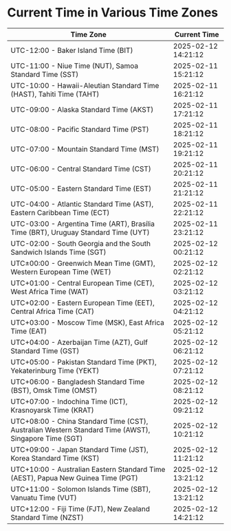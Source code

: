 # Current Time in Various Time Zones

| Time Zone | Current Time |
|-----------|--------------|
| UTC-12:00 - Baker Island Time (BIT) | 2025-02-12 14:21:12 |
| UTC-11:00 - Niue Time (NUT), Samoa Standard Time (SST) | 2025-02-11 15:21:12 |
| UTC-10:00 - Hawaii-Aleutian Standard Time (HAST), Tahiti Time (TAHT) | 2025-02-11 16:21:12 |
| UTC-09:00 - Alaska Standard Time (AKST) | 2025-02-11 17:21:12 |
| UTC-08:00 - Pacific Standard Time (PST) | 2025-02-11 18:21:12 |
| UTC-07:00 - Mountain Standard Time (MST) | 2025-02-11 19:21:12 |
| UTC-06:00 - Central Standard Time (CST) | 2025-02-11 20:21:12 |
| UTC-05:00 - Eastern Standard Time (EST) | 2025-02-11 21:21:12 |
| UTC-04:00 - Atlantic Standard Time (AST), Eastern Caribbean Time (ECT) | 2025-02-11 22:21:12 |
| UTC-03:00 - Argentina Time (ART), Brasília Time (BRT), Uruguay Standard Time (UYT) | 2025-02-11 23:21:12 |
| UTC-02:00 - South Georgia and the South Sandwich Islands Time (SGT) | 2025-02-12 00:21:12 |
| UTC±00:00 - Greenwich Mean Time (GMT), Western European Time (WET) | 2025-02-12 02:21:12 |
| UTC+01:00 - Central European Time (CET), West Africa Time (WAT) | 2025-02-12 03:21:12 |
| UTC+02:00 - Eastern European Time (EET), Central Africa Time (CAT) | 2025-02-12 04:21:12 |
| UTC+03:00 - Moscow Time (MSK), East Africa Time (EAT) | 2025-02-12 05:21:12 |
| UTC+04:00 - Azerbaijan Time (AZT), Gulf Standard Time (GST) | 2025-02-12 06:21:12 |
| UTC+05:00 - Pakistan Standard Time (PKT), Yekaterinburg Time (YEKT) | 2025-02-12 07:21:12 |
| UTC+06:00 - Bangladesh Standard Time (BST), Omsk Time (OMST) | 2025-02-12 08:21:12 |
| UTC+07:00 - Indochina Time (ICT), Krasnoyarsk Time (KRAT) | 2025-02-12 09:21:12 |
| UTC+08:00 - China Standard Time (CST), Australian Western Standard Time (AWST), Singapore Time (SGT) | 2025-02-12 10:21:12 |
| UTC+09:00 - Japan Standard Time (JST), Korea Standard Time (KST) | 2025-02-12 11:21:12 |
| UTC+10:00 - Australian Eastern Standard Time (AEST), Papua New Guinea Time (PGT) | 2025-02-12 13:21:12 |
| UTC+11:00 - Solomon Islands Time (SBT), Vanuatu Time (VUT) | 2025-02-12 13:21:12 |
| UTC+12:00 - Fiji Time (FJT), New Zealand Standard Time (NZST) | 2025-02-12 14:21:12 |
